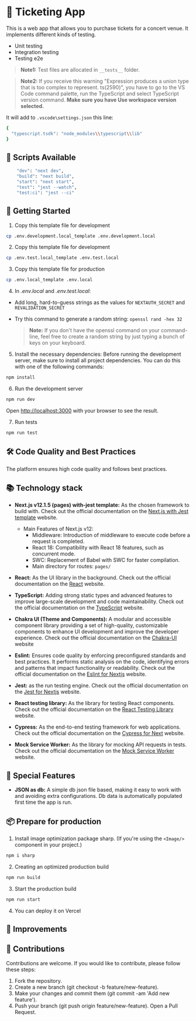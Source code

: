 # 📱 Ticketing App

This is a web app that allows you to purchase tickets for a concert venue. It implements different kinds of testing.

- Unit testing
- Integration testing
- Testing e2e

> **Note1:** Test files are allocated in `__tests__` folder.

> **Note2:** If you receive this warning "Expression produces a union type that is too complex to represent. ts(2590)", you have to go to the VS Code command palette, run the TypeScript and select TypeScript version command. **Make sure you have Use workspace version selected.**

It will add to `.vscode\settings.json` this line:

```bash
{
  "typescript.tsdk": "node_modules\\typescript\\lib"
}
```

## 📜 Scripts Available

```bash
    "dev": "next dev",
    "build": "next build",
    "start": "next start",
    "test": "jest --watch",
    "test:ci": "jest --ci"
```

## 🚀 Getting Started

1. Copy this template file for development

```bash
cp .env.development.local_template .env.development.local
```

2. Copy this template file for development

```bash
cp .env.test.local_template .env.test.local
```

3. Copy this template file for production

```bash
cp .env.local_template .env.local
```

4. In _.env.local_ and _.env.test.local_:

- Add long, hard-to-guess strings as the values for `NEXTAUTH_SECRET` and `REVALIDATION_SECRET`

- Try this command to generate a random string: `openssl rand -hex 32`
  <br/>
  > **Note:** If you don't have the openssl command on your command-line, feel free to create a random string by just typing a bunch of keys on your keyboard.

5. Install the necessary dependencies: Before running the development server, make sure to install all project dependencies. You can do this with one of the following commands:

```bash
npm install
```

6. Run the development server

```bash
npm run dev
```

Open [http://localhost:3000](http://localhost:3000) with your browser to see the result.

7. Run tests

```bash
npm run test
```

## 🛠️ Code Quality and Best Practices

The platform ensures high code quality and follows best practices.

## 📚 Technology stack

- **Next.js v12.1.5 (pages) with-jest template:** As the chosen framework to build with. Check out the official documentation on the [Next.js with Jest template](https://nextjs.org/docs/app/building-your-application/testing/jest) website.

  - Main Features of Next.js v12:
    - Middleware: Introduction of middleware to execute code before a request is completed.
    - React 18: Compatibility with React 18 features, such as concurrent mode.
    - SWC: Replacement of Babel with SWC for faster compilation.
    - Main directory for routes: `pages/`

- **React:** As the UI library in the background. Check out the official documentation on the [React](https://es.react.dev/) website.

- **TypeScript:** Adding strong static types and advanced features to improve large-scale development and code maintainability. Check out the official documentation on the [TypeScript](https://www.typescriptlang.org/) website.

- **Chakra UI (Theme and Components):** A modular and accessible component library providing a set of high-quality, customizable components to enhance UI development and improve the developer experience. Check out the official documentation on the [Chakra-UI](https://v2.chakra-ui.com/) website

- **Eslint:** Ensures code quality by enforcing preconfigured standards and best practices. It performs static analysis on the code, identifying errors and patterns that impact functionality or readability. Check out the official documentation on the [Eslint for Nextjs](https://nextjs.org/docs/pages/building-your-application/configuring/eslint) website.

- **Jest:** as the run testing engine. Check out the official documentation on the [Jest for Nextjs](https://nextjs.org/docs/app/building-your-application/testing/jest) website.

- **React testing library:** As the library for testing React components. Check out the official documentation on the [React Testing Library ](https://testing-library.com/docs/react-testing-library/intro/) website.

- **Cypress:** As the end-to-end testing framework for web applications. Check out the official documentation on the [Cypress for Next](https://nextjs.org/docs/pages/building-your-application/testing/cypress) website.

- **Mock Service Worker:** As the library for mocking API requests in tests. Check out the official documentation on the [ Mock Service Worker](https://mswjs.io/docs/cli/init/) website.

## 🌟 Special Features

- **JSON as db:** A simple db json file based, making it easy to work with and avoiding extra configurations. Db data is automatically populated first time the app is run.

## 📦 Prepare for production

1. Install image optimization package sharp. (If you're using the `<Image/>` component in your project.)

```bash
npm i sharp
```

2. Creating an optimized production build

```bash
npm run build
```

3. Start the production build

```bash
npm run start
```

4. You can deploy it on Vercel

## 🚀 Improvements

## 🤝 Contributions

Contributions are welcome. If you would like to contribute, please follow these steps:

1. Fork the repository.
2. Create a new branch (git checkout -b feature/new-feature).
3. Make your changes and commit them (git commit -am 'Add new feature').
4. Push your branch (git push origin feature/new-feature).
   Open a Pull Request.

